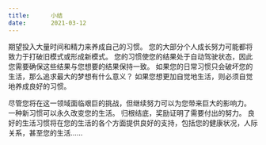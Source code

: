 ```yaml
---
title:      小结
date:       2021-03-12
---
```


期望投入大量时间和精力来养成自己的习惯。 您的大部分个人成长努力可能都将致力于打破旧模式或形成新模式。 您的习惯使您的结果处于自动驾驶状态，因此您需要确保这些结果与您想要的结果保持一致。 如果您的日常习惯只会破坏您的生活，那么追求最大的梦想有什么意义？ 如果您想更加自觉地生活，则必须自觉地养成良好的习惯。

尽管您将在这一领域面临艰巨的挑战，但继续努力可以为您带来巨大的影响力。 一种新习惯可以永久改变您的生活。 归根结底，奖励证明了需要付出的努力。 良好的生活习惯将在您的生活的各个方面提供良好的支持，包括您的健康状况，人际关系，甚至您的生活……